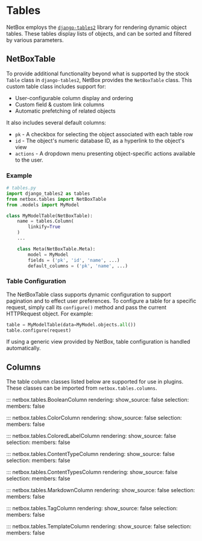 # Tables

NetBox employs the [`django-tables2`](https://django-tables2.readthedocs.io/) library for rendering dynamic object tables. These tables display lists of objects, and can be sorted and filtered by various parameters.

## NetBoxTable

To provide additional functionality beyond what is supported by the stock `Table` class in `django-tables2`, NetBox provides the `NetBoxTable` class. This custom table class includes support for:

* User-configurable column display and ordering
* Custom field & custom link columns
* Automatic prefetching of related objects

It also includes several default columns:

* `pk` - A checkbox for selecting the object associated with each table row
* `id` - The object's numeric database ID, as a hyperlink to the object's view
* `actions` - A dropdown menu presenting object-specific actions available to the user.

### Example

```python
# tables.py
import django_tables2 as tables
from netbox.tables import NetBoxTable
from .models import MyModel

class MyModelTable(NetBoxTable):
    name = tables.Column(
        linkify=True
    )
    ...

    class Meta(NetBoxTable.Meta):
        model = MyModel
        fields = ('pk', 'id', 'name', ...)
        default_columns = ('pk', 'name', ...)
```

### Table Configuration

The NetBoxTable class supports dynamic configuration to support pagination and to effect user preferences. To configure a table for a specific request, simply call its `configure()` method and pass the current HTTPRequest object. For example:

```python
table = MyModelTable(data=MyModel.objects.all())
table.configure(request)
```

If using a generic view provided by NetBox, table configuration is handled automatically.

## Columns

The table column classes listed below are supported for use in plugins. These classes can be imported from `netbox.tables.columns`.

::: netbox.tables.BooleanColumn
    rendering:
      show_source: false
    selection:
      members: false

::: netbox.tables.ColorColumn
    rendering:
      show_source: false
    selection:
      members: false

::: netbox.tables.ColoredLabelColumn
    rendering:
      show_source: false
    selection:
      members: false

::: netbox.tables.ContentTypeColumn
    rendering:
      show_source: false
    selection:
      members: false

::: netbox.tables.ContentTypesColumn
    rendering:
      show_source: false
    selection:
      members: false

::: netbox.tables.MarkdownColumn
    rendering:
      show_source: false
    selection:
      members: false

::: netbox.tables.TagColumn
    rendering:
      show_source: false
    selection:
      members: false

::: netbox.tables.TemplateColumn
    rendering:
      show_source: false
    selection:
      members: false
